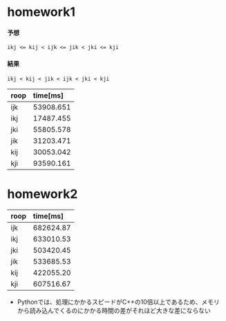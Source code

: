 # homework1
#### 予想
`ikj <= kij < ijk <= jik < jki <= kji`

#### 結果
`ikj < kij < jik < ijk < jki < kji`

|roop|time[ms] |
|:---|:--------|
|ijk |53908.651|
|ikj |17487.455|
|jki |55805.578|
|jik |31203.471|
|kij |30053.042|
|kji |93590.161|

# homework2
|roop|time[ms] |
|:---|:--------|
|ijk |682624.87|
|ikj |633010.53|
|jki |503420.45|
|jik |533685.53|
|kij |422055.20|
|kji |607516.67|

* Pythonでは、処理にかかるスピードがC++の10倍以上であるため、メモリから読み込んでくるのにかかる時間の差がそれほど大きな差にならない